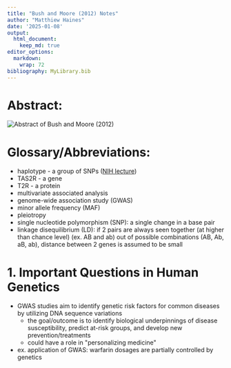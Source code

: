 ```yaml
---
title: "Bush and Moore (2012) Notes"
author: "Matthiew Haines"
date: '2025-01-08'
output: 
  html_document:
    keep_md: true
editor_options: 
  markdown: 
    wrap: 72
bibliography: MyLibrary.bib
---
```


# Abstract: 
![*Abstract of Bush and Moore (2012)*](C:/Users/Matthiew/Documents/Research/Candidacy/JournalClub/Bush2012Abstract.png)  

# Glossary/Abbreviations:
- haplotype - a group of SNPs ([NIH lecture](https://youtu.be/HHvdupHgeFg?si=zvgAl1gHi0-YxVmt))  
- TAS2R - a gene  
- T2R - a protein  
- multivariate associated analysis  
- genome-wide association study (GWAS)  
- minor allele frequency (MAF)  
- pleiotropy  
- single nucleotide polymorphism (SNP): a single change in a base pair  
- linkage disequilibrium (LD): if 2 pairs are always seen together (at higher than chance level) (ex. AB and ab) out of possible combinations (AB, Ab, aB, ab), distance between 2 genes is assumed to be small  

# 1. Important Questions in Human Genetics
- GWAS studies aim to identify genetic risk factors for common diseases by utilizing DNA sequence variations  
  + the goal/outcome is to identify biological underpinnings of disease susceptibility, predict at-risk groups, and develop new prevention/treatments
  + could have a role in "personalizing medicine"
- ex. application of GWAS: warfarin dosages are partially controlled by genetics  
